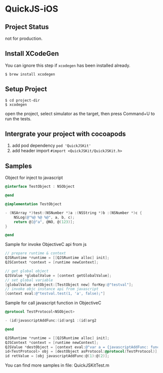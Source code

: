 # QuickJS-iOS

## Project Status
not for production.

## Install XCodeGen

You can ignore this step if `xcodegen` has been installed already.

```
$ brew install xcodegen
```

## Setup Project

```
$ cd project-dir
$ xcodegen
``` 
open the project, select simulator as the target, then press Command+U to run the tests.

## Intergrate your project with cocoapods

1. add pod dependency `pod 'QuickJSKit'`
2. add header import `#import <QuickJSKit/QuickJSKit.h>`

## Samples

Object for inject to javascript

```objective-c
@interface TestObject : NSObject

@end

@implementation TestObject

- (NSArray *)test:(NSNumber *)a :(NSString *)b :(NSNumber *)c {
    NSLog(@"%@ %@ %@", a, b, c);
    return @[@"a", @NO, @(123)];
}

@end
```

Sample for invoke ObjectiveC api from js

```objective-c
// prepare runtime & context
QJSRuntime *runtime = [[QJSRuntime alloc] init];
QJSContext *context = [runtime newContext];

// get global object
QJSValue *globalValue = [context getGlobalValue];
// set global variable
[globalValue setObject:[TestObject new] forKey:@"testval"];
// invoke objc instance api from javascript
[context eval:@"testval.test(1, 'a', false);"]

```

Sample for call javascript function in ObjectiveC

```objective-c
@protocol TestProtocol<NSObject>

- (id)javascriptAddFunc:(id)arg1 :(id)arg2

@end

QJSRuntime *runtime = [[QJSRuntime alloc] init];
QJSContext *context = [runtime newContext];
QJSValue *destObject = [context eval:@"var a = {javascriptAddFunc: function(a, b){return a * 10 + b;}}; a;"];
id<TestProtocol> obj = [destObject asProtocol:@protocol(TestProtocol)];
id retValue = [obj javascriptAddFunc:@(1):@(2)];
```

You can find more samples in file: QuickJSKitTest.m
